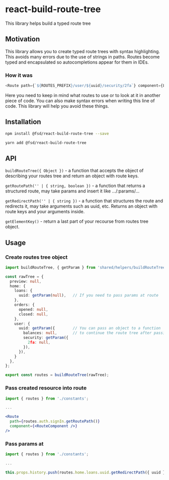 # react-build-route-tree
This library helps build a typed route tree

## Motivation
This library allows you to create typed route trees with syntax highlighting. This avoids many errors due to the use of strings in paths. Routes become typed and encapsulated so autocompletions appear for them in IDEs.
### How it was
```typescript
<Route path={`${ROUTES_PREFIX}/user/${uuid}/security/2fa`} component={Layout} />
```
Here you need to keep in mind what routes to use or to look at it in another piece of code. You can also make syntax errors when writing this line of code. This library will help you avoid these things.
## Installation
```sh
npm install @fsd/react-build-route-tree --save
```
```sh
yarn add @fsd/react-build-route-tree
```
## API
`buildRouteTree({ Object })` - a function that accepts the object of describing your routes tree and return an object with route keys.

`getRoutePath('' | { string, boolean })` - a function that returns a structured route, may take params and insert it like .../:params/...

`getRedirectPath('' | { string })` - a function that structures the route and redirects it, may take arguments such as uuid, etc. Returns an object with route keys and your arguments inside.

`getElementKey()` - return a last part of your recourse from routes tree object.
## Usage
### Create routes tree object
```typescript
import buildRouteTree, { getParam } from 'shared/helpers/buildRouteTree';

const rawTree = {
  preview: null,
  home: {
    loans: {
      uuid: getParam(null),   // If you need to pass params at route
    },
    orders: {
      opened: null,
      closed: null,
    },
    user: {
      uuid: getParam({        // You can pass an object to a function
        balances: null,       // to continue the route tree after passing parameters
        security: getParam({
          2fa: null,
        }),
      }),
    }
  },
};

export const routes = buildRouteTree(rawTree);
```
### Pass created resource into route
```jsx
import { routes } from './constants';

...

<Route
  path={routes.auth.signIn.getRoutePath()}
  component={<RouteComponent />}
/>
```
### Pass params at 
```typescript
import { routes } from './constants';

...

this.props.history.push(routes.home.loans.uuid.getRedirectPath({ uuid }));
```